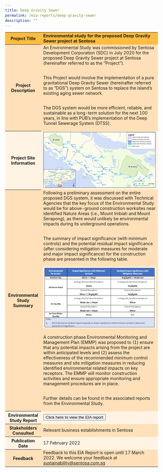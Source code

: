 ```yaml
---
title: Deep Gravity Sewer
permalink: /eia-reports/deep-gravity-sewer
description: ""
---
```

<table id="eia_reportTable">
  <tr style="background-color: #ffbc40; font-weight: bold;">
    <th>Project Title</th>
    <td>Environmental study for the proposed Deep Gravity Sewer project at Sentosa</td>
  </tr>
  <tr style="background-color: #ffe0b8;">
    <th>Project Description</th>
    <td>An Environmental Study was commissioned by Sentosa Development Corporation (SDC) in July 2020 for the proposed Deep Gravity Sewer project at Sentosa (hereinafter referred to as the “Project”).<br><br>

This Project would involve the implementation of a pure gravitational Deep Gravity Sewer (hereinafter referred to as “DGS”) system on Sentosa to replace the island’s existing aging sewer network. <br><br>

The DGS system would be more efficient, reliable, and sustainable as a long-term solution for the next 100 years, in line with PUB’s implementation of the Deep Tunnel Sewerage System (DTSS).

</td>
  </tr>  
  <tr style="background-color: #fff3e3;">
    <th>Project Site Information</th>
    <td><img src="/images/eia/eia_dgs_projectsiteinfo.jpg"/></td>
  </tr>
  <tr style="background-color: #ffe0b8;">
    <th>Environmental Study Summary</th>
    <td>Following a preliminary assessment on the entire proposed DGS system, it was discussed with Technical Agencies that the key focus of the Environmental Study would be for above-ground construction worksites near identified Nature Areas (i.e., Mount Imbiah and Mount Serapong), as there would unlikely be environmental impacts during its underground operations.<br><br>

The summary of impact significance (with minimum controls) and the potential residual impact significance (after considering mitigation measures for moderate and major impact significance) for the construction phase are presented in the following table.<br><br>
			<img src="/images/eia/Summary Table of Impacts.png"/><br>			
			A construction phase Environmental Monitoring and Management Plan (EMMP) was proposed to (1) ensure that any potential impacts arising from the project are within anticipated levels and (2) assess the effectiveness of the recommended minimum control measures and site mitigation measures in reducing identified environmental related impacts on key receptors. The EMMP will monitor construction activities and ensure appropriate monitoring and management procedures are in place.<br><br>

Further details can be found in the associated reports from the Environmental Study.
</td>
  </tr>
  <tr style="background-color: #fff3e3;">
    <th>Environmental Study Report</th>
    <td>
        <form method="get" action="https://isomer-sentosa-staging.netlify.app/files/resources/news/20200311_Media_Release_IA_Waiver_Business_Support.pdf">
          <button id="eia_getReport" type="submit">Click here to view the EIA report</button>
        </form>
    </td>
  </tr>
  <tr style="background-color: #ffe0b8;">
    <th>Stakeholders Consulted</th>
    <td>Relevant business establishments in Sentosa</td>
  </tr>
  <tr style="background-color: #fff3e3;">
    <th>Publication Date</th>
    <td>17 February 2022 </td>
  </tr>
  <tr style="background-color: #ffe0b8;">
    <th>Feedback</th>
    <td>
       Feedback to this EIA Report is open until 17 March 2022. We welcome your feedback at <a href="mailto:sustainability@sentosa.com.sg">sustainability@sentosa.com.sg</a>
    </td>
  </tr>
</table>